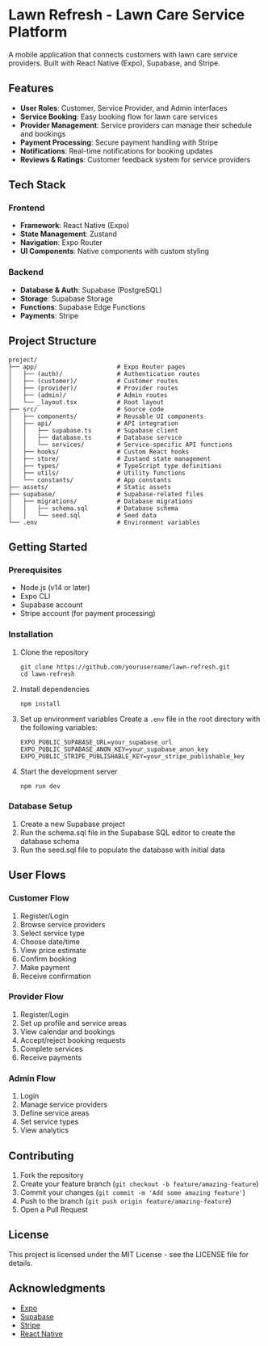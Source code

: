 # Lawn Refresh - Lawn Care Service Platform

A mobile application that connects customers with lawn care service providers. Built with React Native (Expo), Supabase, and Stripe.

## Features

- **User Roles**: Customer, Service Provider, and Admin interfaces
- **Service Booking**: Easy booking flow for lawn care services
- **Provider Management**: Service providers can manage their schedule and bookings
- **Payment Processing**: Secure payment handling with Stripe
- **Notifications**: Real-time notifications for booking updates
- **Reviews & Ratings**: Customer feedback system for service providers

## Tech Stack

### Frontend

- **Framework**: React Native (Expo)
- **State Management**: Zustand
- **Navigation**: Expo Router
- **UI Components**: Native components with custom styling

### Backend

- **Database & Auth**: Supabase (PostgreSQL)
- **Storage**: Supabase Storage
- **Functions**: Supabase Edge Functions
- **Payments**: Stripe

## Project Structure

```
project/
├── app/                      # Expo Router pages
│   ├── (auth)/               # Authentication routes
│   ├── (customer)/           # Customer routes
│   ├── (provider)/           # Provider routes
│   ├── (admin)/              # Admin routes
│   └── _layout.tsx           # Root layout
├── src/                      # Source code
│   ├── components/           # Reusable UI components
│   ├── api/                  # API integration
│   │   ├── supabase.ts       # Supabase client
│   │   ├── database.ts       # Database service
│   │   └── services/         # Service-specific API functions
│   ├── hooks/                # Custom React hooks
│   ├── store/                # Zustand state management
│   ├── types/                # TypeScript type definitions
│   ├── utils/                # Utility functions
│   └── constants/            # App constants
├── assets/                   # Static assets
├── supabase/                 # Supabase-related files
│   ├── migrations/           # Database migrations
│   │   ├── schema.sql        # Database schema
│   │   └── seed.sql          # Seed data
└── .env                      # Environment variables
```

## Getting Started

### Prerequisites

- Node.js (v14 or later)
- Expo CLI
- Supabase account
- Stripe account (for payment processing)

### Installation

1. Clone the repository

   ```
   git clone https://github.com/yourusername/lawn-refresh.git
   cd lawn-refresh
   ```

2. Install dependencies

   ```
   npm install
   ```

3. Set up environment variables
   Create a `.env` file in the root directory with the following variables:

   ```
   EXPO_PUBLIC_SUPABASE_URL=your_supabase_url
   EXPO_PUBLIC_SUPABASE_ANON_KEY=your_supabase_anon_key
   EXPO_PUBLIC_STRIPE_PUBLISHABLE_KEY=your_stripe_publishable_key
   ```

4. Start the development server
   ```
   npm run dev
   ```

### Database Setup

1. Create a new Supabase project
2. Run the schema.sql file in the Supabase SQL editor to create the database schema
3. Run the seed.sql file to populate the database with initial data

## User Flows

### Customer Flow

1. Register/Login
2. Browse service providers
3. Select service type
4. Choose date/time
5. View price estimate
6. Confirm booking
7. Make payment
8. Receive confirmation

### Provider Flow

1. Register/Login
2. Set up profile and service areas
3. View calendar and bookings
4. Accept/reject booking requests
5. Complete services
6. Receive payments

### Admin Flow

1. Login
2. Manage service providers
3. Define service areas
4. Set service types
5. View analytics

## Contributing

1. Fork the repository
2. Create your feature branch (`git checkout -b feature/amazing-feature`)
3. Commit your changes (`git commit -m 'Add some amazing feature'`)
4. Push to the branch (`git push origin feature/amazing-feature`)
5. Open a Pull Request

## License

This project is licensed under the MIT License - see the LICENSE file for details.

## Acknowledgments

- [Expo](https://expo.dev/)
- [Supabase](https://supabase.com/)
- [Stripe](https://stripe.com/)
- [React Native](https://reactnative.dev/)
